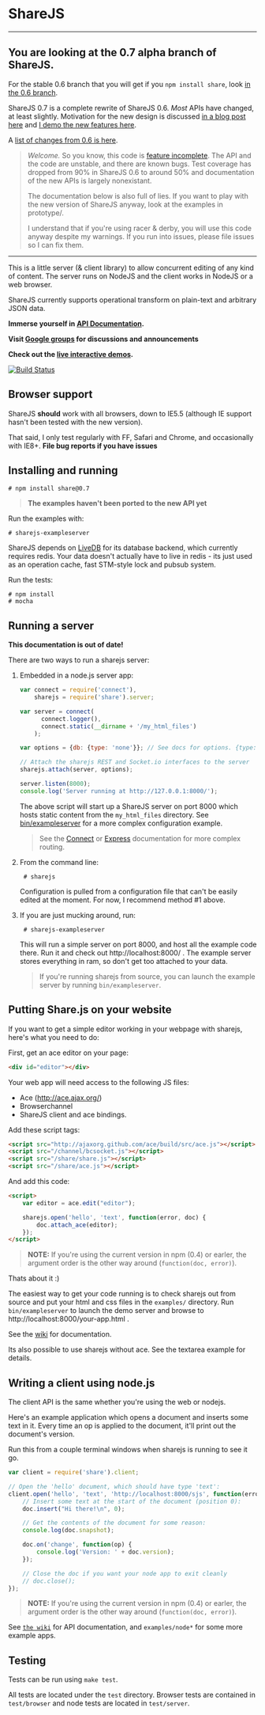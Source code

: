 ShareJS
=======

---

## You are looking at the 0.7 alpha branch of ShareJS.

For the stable 0.6 branch that you will get if you `npm install share`, look [in the 0.6 branch](https://github.com/share/ShareJS/tree/0.6).

ShareJS 0.7 is a complete rewrite of ShareJS 0.6. *Most* APIs have changed, at
least slightly. Motivation for the new design is discussed [in a blog post
here](https://josephg.com/blog/sharejs)
and [I demo the new features here](http://www.youtube.com/watch?v=uDzME15UxVM).

A [list of changes from 0.6 is here](https://github.com/share/ShareJS/wiki/Changelog).

> *Welcome.* So you know, this code is [feature incomplete](https://github.com/share/ShareJS/wiki/0.7-Status).
> The API and the code are unstable, and there are known bugs. Test
> coverage has dropped from 90% in ShareJS 0.6 to around 50% and documentation
> of the new APIs is largely nonexistant.
>
> The documentation below is also full of lies. If you want to play with the
> new version of ShareJS anyway, look at the examples in prototype/.
>
> I understand that if you're using racer & derby, you will use this code
> anyway despite my warnings. If you run into issues, please file issues so I can fix them.

---


This is a little server (& client library) to allow concurrent editing of any
kind of content. The server runs on NodeJS and the client works in NodeJS or a
web browser.

ShareJS currently supports operational transform on plain-text and arbitrary JSON data.

**Immerse yourself in [API Documentation](https://github.com/josephg/ShareJS/wiki).**

**Visit [Google groups](https://groups.google.com/forum/?fromgroups#!forum/sharejs) for discussions and announcements**

**Check out the [live interactive demos](http://sharejs.org/).**

[![Build Status](https://secure.travis-ci.org/share/ShareJS.png)](http://travis-ci.org/share/ShareJS)


Browser support
---------------

ShareJS **should** work with all browsers, down to IE5.5 (although IE support hasn't been tested with the new version).

That said, I only test regularly with FF, Safari and Chrome, and occasionally with IE8+. **File bug reports if you have issues**


Installing and running
----------------------

    # npm install share@0.7

> **The examples haven't been ported to the new API yet**

Run the examples with:

    # sharejs-exampleserver

ShareJS depends on [LiveDB](https://github.com/share/livedb) for its database
backend, which currently requires redis. Your data doesn't actually have to
live in redis - its just used as an operation cache, fast STM-style lock and
pubsub system.

Run the tests:

    # npm install
    # mocha


Running a server
----------------

**This documentation is out of date!**

There are two ways to run a sharejs server:

1. Embedded in a node.js server app:

    ```javascript
    var connect = require('connect'),
        sharejs = require('share').server;

    var server = connect(
          connect.logger(),
          connect.static(__dirname + '/my_html_files')
        );

    var options = {db: {type: 'none'}}; // See docs for options. {type: 'redis'} to enable persistance.

    // Attach the sharejs REST and Socket.io interfaces to the server
    sharejs.attach(server, options);

    server.listen(8000);
    console.log('Server running at http://127.0.0.1:8000/');
    ```
    The above script will start up a ShareJS server on port 8000 which hosts static content from the `my_html_files` directory. See [bin/exampleserver](https://github.com/josephg/ShareJS/blob/master/bin/exampleserver) for a more complex configuration example.

    > See the [Connect](http://senchalabs.github.com/connect/) or [Express](http://expressjs.com/) documentation for more complex routing.

2. From the command line:

        # sharejs
    Configuration is pulled from a configuration file that can't be easily edited at the moment. For now, I recommend method #1 above.

3. If you are just mucking around, run:

        # sharejs-exampleserver

    This will run a simple server on port 8000, and host all the example code there. Run it and check out http://localhost:8000/ . The example server stores everything in ram, so don't get too attached to your data.

    > If you're running sharejs from source, you can launch the example server by running `bin/exampleserver`.


Putting Share.js on your website
--------------------------------

If you want to get a simple editor working in your webpage with sharejs, here's what you need to do:

First, get an ace editor on your page:

```html
<div id="editor"></div>
```

Your web app will need access to the following JS files:

- Ace (http://ace.ajax.org/)
- Browserchannel
- ShareJS client and ace bindings.

Add these script tags:

```html
<script src="http://ajaxorg.github.com/ace/build/src/ace.js"></script>
<script src="/channel/bcsocket.js"></script>
<script src="/share/share.js"></script>
<script src="/share/ace.js"></script>
```

And add this code:

```html
<script>
    var editor = ace.edit("editor");

    sharejs.open('hello', 'text', function(error, doc) {
        doc.attach_ace(editor);
    });
</script>
```

> **NOTE:** If you're using the current version in npm (0.4) or earler, the argument order is the other way around (`function(doc, error)`).

Thats about it :)

The easiest way to get your code running is to check sharejs out from source and put your html and css files in the `examples/` directory. Run `bin/exampleserver` to launch the demo server and browse to http://localhost:8000/your-app.html .

See the [wiki](https://github.com/josephg/ShareJS/wiki) for documentation.

Its also possible to use sharejs without ace. See the textarea example for details.

Writing a client using node.js
------------------------------

The client API is the same whether you're using the web or nodejs.

Here's an example application which opens a document and inserts some text in it. Every time an op is applied to the document, it'll print out the document's version.

Run this from a couple terminal windows when sharejs is running to see it go.

```javascript
var client = require('share').client;

// Open the 'hello' document, which should have type 'text':
client.open('hello', 'text', 'http://localhost:8000/sjs', function(error, doc) {
    // Insert some text at the start of the document (position 0):
    doc.insert("Hi there!\n", 0);

    // Get the contents of the document for some reason:
    console.log(doc.snapshot);

    doc.on('change', function(op) {
        console.log('Version: ' + doc.version);
    });

    // Close the doc if you want your node app to exit cleanly
    // doc.close();
});
```

> **NOTE:** If you're using the current version in npm (0.4) or earler, the argument order is the other way around (`function(doc, error)`).

See [`the wiki`](https://github.com/josephg/ShareJS/wiki) for API documentation, and `examples/node*` for some more example apps.


Testing
-------

Tests can be run using `make test`.

All tests are located under the `test` directory. Browser tests are contained in
`test/browser` and node tests are located in `test/server`.
